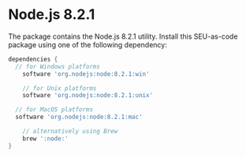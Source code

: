 # Node.js 8.2.1

The package contains the Node.js 8.2.1 utility. Install this SEU-as-code package
using one of the following dependency:

```groovy
dependencies {
  // for Windows platforms
	software 'org.nodejs:node:8.2.1:win'

	// for Unix platforms
	software 'org.nodejs:node:8.2.1:unix'

  // for MacOS platforms
  software 'org.nodejs:node:8.2.1:mac'

	// alternatively using Brew
	brew ':node:'
}
```
